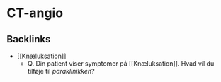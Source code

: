 # CT-angio

## Backlinks
* [[Knæluksation]]
	* Q. Din patient viser symptomer på [[Knæluksation]]. Hvad vil du tilføje til *paraklinikken*?

<!-- {BearID:D58AB176-F502-4905-9A15-57E20511AB2D-15618-00001EE686CCAC21} -->
